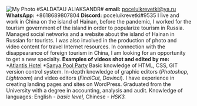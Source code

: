 ![My Photo](/assets/images/markdown/markdown.png)
#SALDATAU ALIAKSANDR#
**email:** poceluikrevetki@ya.ru
**WhatsApp:** +8618689807804
**Discord:** poceluikrevetki#9535
I live and work in China on the island of Hainan, before the pandemic, I worked for the tourism government of the island in order to popularize tourism in Russia. Managed social networks and a website about the island of Hainan in Russian for tourists. I was also involved in the production of photo and video content for travel Internet resources. In connection with the disappearance of foreign tourism in China, I am looking for an opportunity to get a new specialty.
**Examples of videos shot and edited by me:**
*[Atlantis Hotel](https://www.youtube.com/watch?v=llR2OMfsf7k)
*[Sanya Pool Party](https://www.youtube.com/watch?v=GuiJISLlLcM)
Basic knowledge of HTML, CSS, GIT version control system. In-depth knowledge of graphic editors (*Photoshop, Lightroom*) and video editors (*FinalCut, Davinci*). I have experience in creating landing pages and sites on WordPress.
Graduated from the University with a degree in accounting, analysis and audit.
Knowledge of languages: English - *basic level,* Chinese - *HSK3.*